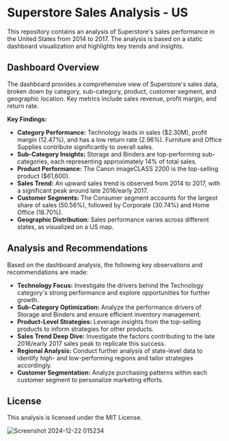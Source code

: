# Superstore Sales Analysis - US

This repository contains an analysis of Superstore's sales performance in the United States from 2014 to 2017. The analysis is based on a static dashboard visualization and highlights key trends and insights.

## Dashboard Overview

The dashboard provides a comprehensive view of Superstore's sales data, broken down by category, sub-category, product, customer segment, and geographic location. Key metrics include sales revenue, profit margin, and return rate.

**Key Findings:**

* **Category Performance:** Technology leads in sales ($2.30M), profit margin (12.47%), and has a low return rate (2.96%). Furniture and Office Supplies contribute significantly to overall sales.
* **Sub-Category Insights:** Storage and Binders are top-performing sub-categories, each representing approximately 14% of total sales.
* **Product Performance:** The Canon imageCLASS 2200 is the top-selling product ($61,600).
* **Sales Trend:** An upward sales trend is observed from 2014 to 2017, with a significant peak around late 2016/early 2017.
* **Customer Segments:** The Consumer segment accounts for the largest share of sales (50.56%), followed by Corporate (30.74%) and Home Office (18.70%).
* **Geographic Distribution:** Sales performance varies across different states, as visualized on a US map.

## Analysis and Recommendations

Based on the dashboard analysis, the following key observations and recommendations are made:

* **Technology Focus:** Investigate the drivers behind the Technology category's strong performance and explore opportunities for further growth.
* **Sub-Category Optimization:** Analyze the performance drivers of Storage and Binders and ensure efficient inventory management.
* **Product-Level Strategies:** Leverage insights from the top-selling products to inform strategies for other products.
* **Sales Trend Deep Dive:** Investigate the factors contributing to the late 2016/early 2017 sales peak to replicate this success.
* **Regional Analysis:** Conduct further analysis of state-level data to identify high- and low-performing regions and tailor strategies accordingly.
* **Customer Segmentation:** Analyze purchasing patterns within each customer segment to personalize marketing efforts.

## License

This analysis is licensed under the MIT License. 


![Screenshot 2024-12-22 015234](https://github.com/user-attachments/assets/4babf85a-62d2-4426-ab5c-acc9f39fa893)






